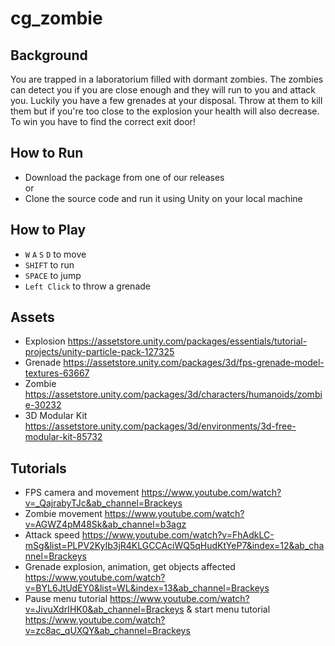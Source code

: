 # cg_zombie
## Background
You are trapped in a laboratorium filled with dormant zombies. The zombies can detect you if you are close enough and they will run to you and attack you. Luckily you have a few grenades at your disposal. Throw at them to kill them but if you're too close to the explosion your health will also decrease. 
To win you have to find the correct exit door!

## How to Run
- Download the package from one of our releases\
or
- Clone the source code and run it using Unity on your local machine

## How to Play
-  `W` `A` `S` `D` to move
-  `SHIFT` to run 
-  `SPACE` to jump
-  `Left Click` to throw a grenade

## Assets
- Explosion https://assetstore.unity.com/packages/essentials/tutorial-projects/unity-particle-pack-127325
- Grenade https://assetstore.unity.com/packages/3d/fps-grenade-model-textures-63667
- Zombie https://assetstore.unity.com/packages/3d/characters/humanoids/zombie-30232
- 3D Modular Kit https://assetstore.unity.com/packages/3d/environments/3d-free-modular-kit-85732

## Tutorials
- FPS camera and movement https://www.youtube.com/watch?v=_QajrabyTJc&ab_channel=Brackeys
- Zombie movement https://www.youtube.com/watch?v=AGWZ4pM48Sk&ab_channel=b3agz
- Attack speed https://www.youtube.com/watch?v=FhAdkLC-mSg&list=PLPV2KyIb3jR4KLGCCAciWQ5qHudKtYeP7&index=12&ab_channel=Brackeys
- Grenade explosion, animation, get objects affected https://www.youtube.com/watch?v=BYL6JtUdEY0&list=WL&index=13&ab_channel=Brackeys
- Pause menu tutorial https://www.youtube.com/watch?v=JivuXdrIHK0&ab_channel=Brackeys & start menu tutorial https://www.youtube.com/watch?v=zc8ac_qUXQY&ab_channel=Brackeys